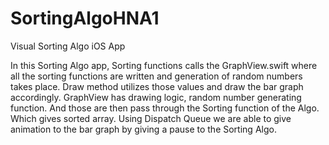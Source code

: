 # SortingAlgoHNA1
Visual Sorting Algo iOS App

In this Sorting Algo app,
Sorting functions calls the GraphView.swift where all the sorting
functions are written and generation of random numbers takes place.
Draw method utilizes those values and draw the bar graph accordingly.
GraphView has drawing logic, random number generating function. And
those are then pass through the Sorting function of the Algo. Which
gives sorted array.
Using Dispatch Queue we are able to give animation to the bar graph by
giving a pause to the Sorting Algo.
